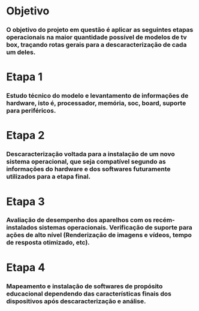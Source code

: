 # Objetivo

### O objetivo do projeto em questão é aplicar as seguintes etapas operacionais na maior quantidade possível de modelos de tv box, traçando rotas gerais para a descaracterização de cada um deles.

# Etapa 1
### Estudo técnico do modelo e levantamento de informações de hardware, isto é, processador, memória, soc, board, suporte para periféricos.

# Etapa 2
### Descaracterização voltada para a instalação de um novo sistema operacional, que seja compatível segundo as informações do hardware e dos softwares futuramente utilizados para a etapa final.

# Etapa 3
### Avaliação de desempenho dos aparelhos com os recém-instalados sistemas operacionais. Verificação de suporte para ações de alto nível (Renderização de imagens e vídeos, tempo de resposta otimizado, etc).

# Etapa 4
### Mapeamento e instalação de softwares de propósito educacional dependendo das características finais dos dispositivos após descaracterização e análise.
